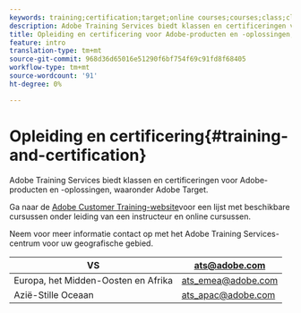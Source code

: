 ```yaml
---
keywords: training;certification;target;online courses;courses;class;classes
description: Adobe Training Services biedt klassen en certificeringen voor Adobe-producten en -oplossingen, waaronder Adobe Target.
title: Opleiding en certificering voor Adobe-producten en -oplossingen, waaronder Adobe Target
feature: intro
translation-type: tm+mt
source-git-commit: 968d36d65016e51290f6bf754f69c91fd8f68405
workflow-type: tm+mt
source-wordcount: '91'
ht-degree: 0%

---
```



# Opleiding en certificering{#training-and-certification}

Adobe Training Services biedt klassen en certificeringen voor Adobe-producten en -oplossingen, waaronder Adobe Target.

Ga naar de [Adobe Customer Training-website](https://training.adobe.com/training/courses.html#solution=adobeTarget)voor een lijst met beschikbare cursussen onder leiding van een instructeur en online cursussen.

Neem voor meer informatie contact op met het Adobe Training Services-centrum voor uw geografische gebied.

| VS | [ats@adobe.com](mailto:ats@adobe.com) |
|---|---|
| Europa, het Midden-Oosten en Afrika | [ats_emea@adobe.com](mailto:ats_emea@adobe.com) |
| Azië-Stille Oceaan | [ats_apac@adobe.com](mailto:ats_apac@adobe.com) |

